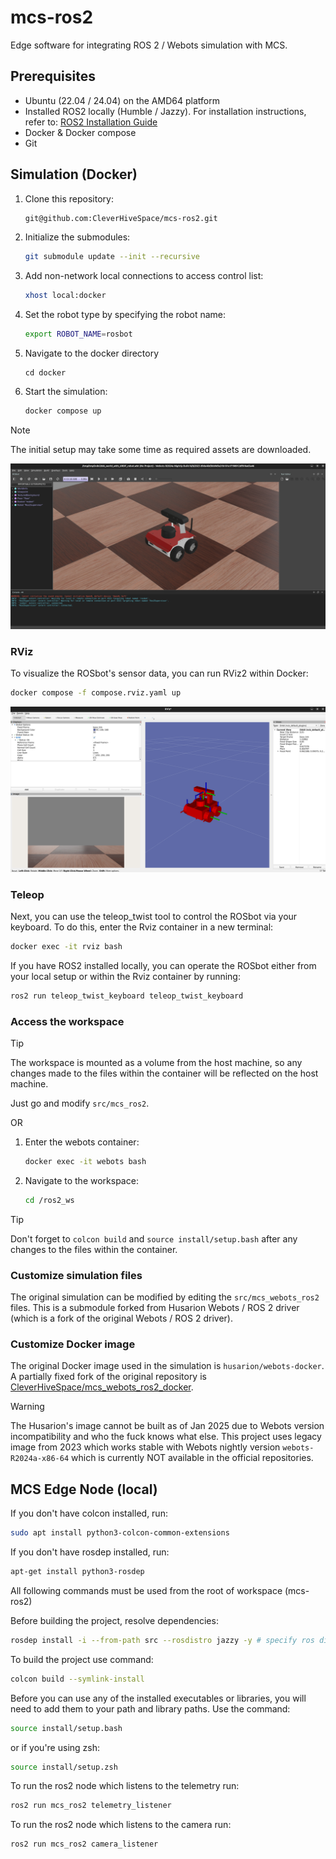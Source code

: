 # mcs-ros2

Edge software for integrating ROS 2 / Webots simulation with MCS.

## Prerequisites
- Ubuntu (22.04 / 24.04) on the AMD64 platform
- Installed ROS2 locally (Humble / Jazzy). For installation instructions, refer to: [ROS2 Installation Guide](https://docs.ros.org/en/jazzy/Installation/Ubuntu-Install-Debs.html)
- Docker & Docker compose
- Git

## Simulation (Docker)
1. Clone this repository:
    ```sh
    git@github.com:CleverHiveSpace/mcs-ros2.git
    ```
2. Initialize the submodules:
    ```sh
    git submodule update --init --recursive
    ```
3. Add non-network local connections to access control list:
    ```sh
    xhost local:docker
    ```
4. Set the robot type by specifying the robot name:
    ```sh
    export ROBOT_NAME=rosbot
    ```
5. Navigate to the docker directory
   ```
   cd docker
   ```
6. Start the simulation:
    ```sh
    docker compose up
    ```
    
> [!NOTE]  
> The initial setup may take some time as required assets are downloaded.

![RViz window](./docs/images/webots.jpg)


### RViz

To visualize the ROSbot's sensor data, you can run RViz2 within Docker:

```sh
docker compose -f compose.rviz.yaml up
```

![RViz window](./docs/images/rviz.jpg)

### Teleop

Next, you can use the teleop_twist tool to control the ROSbot via your keyboard. To do this, enter the Rviz container in a new terminal:

```sh
docker exec -it rviz bash
```

If you have ROS2 installed locally, you can operate the ROSbot either from your local setup or within the Rviz container by running:
```sh
ros2 run teleop_twist_keyboard teleop_twist_keyboard
```

### Access the workspace
> [!TIP]  
> The workspace is mounted as a volume from the host machine, so any changes made to the files within the container will be reflected on the host machine.

Just go and modify `src/mcs_ros2`. 

OR
1. Enter the webots container:
    ```sh
    docker exec -it webots bash
    ```
2. Navigate to the workspace:
    ```sh
    cd /ros2_ws
    ```

> [!TIP]  
> Don't forget to `colcon build` and `source install/setup.bash` after any changes to the files within the container.

### Customize simulation files
The original simulation can be modified by editing the `src/mcs_webots_ros2` files. This is a submodule forked from Husarion Webots / ROS 2 driver (which is a fork of the original Webots / ROS 2 driver).

### Customize Docker image
The original Docker image used in the simulation is `husarion/webots-docker`. A partially fixed fork of the original repository is [CleverHiveSpace/mcs_webots_ros2_docker](https://github.com/CleverHiveSpace/mcs_webots_ros2_docker).

> [!WARNING]  
> The Husarion's image cannot be built as of Jan 2025 due to Webots version incompatibility and who the fuck knows what else. This project uses legacy image from 2023 which works stable with Webots nightly version `webots-R2024a-x86-64` which is currently NOT available in the official repositories.

## MCS Edge Node (local)

If you don't have colcon installed, run:
```sh
sudo apt install python3-colcon-common-extensions
```
If you don't have rosdep installed, run:
```sh
apt-get install python3-rosdep
```

All following commands must be used from the root of workspace (mcs-ros2)

Before building the project, resolve dependencies:
```sh
rosdep install -i --from-path src --rosdistro jazzy -y # specify ros distro you have installed
```
To build the project use command:
```sh
colcon build --symlink-install
```
Before you can use any of the installed executables or libraries, you will need to add them to your path and library paths. Use the command:
```sh
source install/setup.bash
```
or if you're using zsh:
```sh
source install/setup.zsh
```

To run the ros2 node which listens to the telemetry run:
```sh
ros2 run mcs_ros2 telemetry_listener
```

To run the ros2 node which listens to the camera run:
```sh
ros2 run mcs_ros2 camera_listener
```
